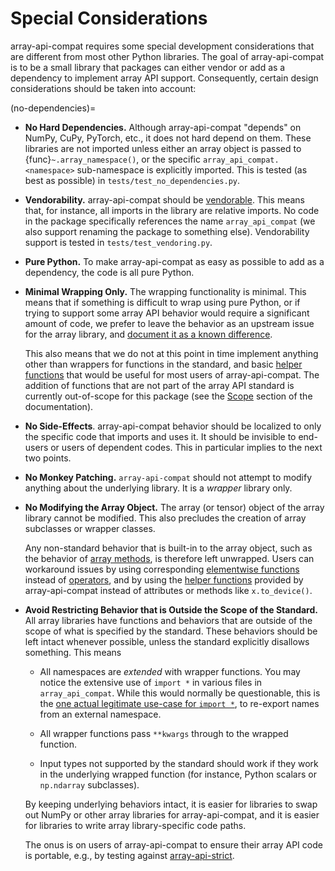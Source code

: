 # Special Considerations

array-api-compat requires some special development considerations that are
different from most other Python libraries. The goal of array-api-compat is to
be a small library that packages can either vendor or add as a dependency to
implement array API support. Consequently, certain design considerations
should be taken into account:

(no-dependencies)=
- **No Hard Dependencies.** Although array-api-compat "depends" on NumPy, CuPy,
  PyTorch, etc., it does not hard depend on them. These libraries are not
  imported unless either an array object is passed to
  {func}`~.array_namespace()`, or the specific `array_api_compat.<namespace>`
  sub-namespace is explicitly imported. This is tested (as best as possible)
  in `tests/test_no_dependencies.py`.

- **Vendorability.** array-api-compat should be [vendorable](vendoring). This
  means that, for instance, all imports in the library are relative imports.
  No code in the package specifically references the name `array_api_compat`
  (we also support renaming the package to something else).
  Vendorability support is tested in `tests/test_vendoring.py`.

- **Pure Python.** To make array-api-compat as easy as possible to add as a
  dependency, the code is all pure Python.

- **Minimal Wrapping Only.** The wrapping functionality is minimal. This means
  that if something is difficult to wrap using pure Python, or if trying to
  support some array API behavior would require a significant amount of code,
  we prefer to leave the behavior as an upstream issue for the array library,
  and [document it as a known difference](../supported-array-libraries.md).

  This also means that we do not at this point in time implement anything
  other than wrappers for functions in the standard, and basic [helper
  functions](../helper-functions.rst) that would be useful for most users of
  array-api-compat. The addition of functions that are not part of the array
  API standard is currently out-of-scope for this package (see the
  [Scope](scope) section of the documentation).

- **No Side-Effects**. array-api-compat behavior should be localized to only the
  specific code that imports and uses it. It should be invisible to end-users
  or users of dependent codes. This in particular implies to the next two
  points.

- **No Monkey Patching.** `array-api-compat` should not attempt to modify
  anything about the underlying library. It is a *wrapper* library only.

- **No Modifying the Array Object.** The array (or tensor) object of the array
  library cannot be modified. This also precludes the creation of array
  subclasses or wrapper classes.

  Any non-standard behavior that is built-in to the array object, such as the
  behavior of [array
  methods](https://data-apis.org/array-api/latest/API_specification/array_object.html),
  is therefore left unwrapped. Users can workaround issues by using
  corresponding [elementwise
  functions](https://data-apis.org/array-api/latest/API_specification/elementwise_functions.html)
  instead of
  [operators](https://data-apis.org/array-api/latest/API_specification/array_object.html#operators),
  and by using the [helper functions](../helper-functions.rst) provided by
  array-api-compat instead of attributes or methods like `x.to_device()`.

- **Avoid Restricting Behavior that is Outside the Scope of the Standard.** All
  array libraries have functions and behaviors that are outside of the scope
  of what is specified by the standard. These behaviors should be left intact
  whenever possible, unless the standard explicitly disallows something. This
  means

  - All namespaces are *extended* with wrapper functions. You may notice the
    extensive use of `import *` in various files in `array_api_compat`. While
    this would normally be questionable, this is the [one actual legitimate
    use-case for `import *`](https://peps.python.org/pep-0008/#imports), to
    re-export names from an external namespace.

  - All wrapper functions pass `**kwargs` through to the wrapped function.

  - Input types not supported by the standard should work if they work in the
    underlying wrapped function (for instance, Python scalars or `np.ndarray`
    subclasses).

  By keeping underlying behaviors intact, it is easier for libraries to swap
  out NumPy or other array libraries for array-api-compat, and it is easier
  for libraries to write array library-specific code paths.

  The onus is on users of array-api-compat to ensure their array API code is
  portable, e.g., by testing against [array-api-strict](array-api-strict).
